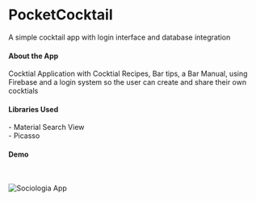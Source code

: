 # PocketCocktail
A simple cocktail app with login interface and database integration

<h4> About the App </h4>
Cocktial Application with Cocktial Recipes, Bar tips, a Bar Manual, using Firebase and a login system so the user can create and share their own cocktials
</br>
<h4> Libraries Used </h4>
- Material Search View </br>
- Picasso
</br>
<h4> Demo </h4>
</br>

![Sociologia App](demo/20190424_174608.gif)

